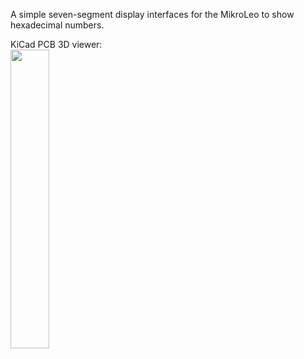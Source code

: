 A simple seven-segment display interfaces for the MikroLeo to show hexadecimal numbers.

KiCad PCB 3D viewer:  
<img src="https://user-images.githubusercontent.com/60040866/198721799-a761d863-84b6-472f-9a41-5be4505674a5.png" width="35%" height="35%">

